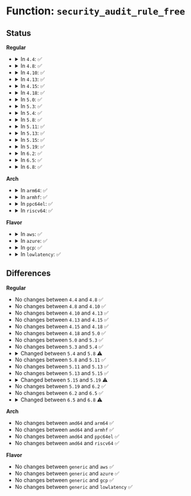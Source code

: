 # Function: <code>security_audit_rule_free</code>

## Status
<b>Regular</b>
<ul>
<li>
<details>
<summary>In <code>4.4</code>: ✅</summary>

```c
void security_audit_rule_free(void *lsmrule);
```

**Collision:** Unique Global

**Inline:** No

**Transformation:** False

**Instances:**

```
In security/security.c (ffffffff8133fb80)
Location: security/security.c:1538
Inline: False
Direct callers:
  - kernel/auditfilter.c:audit_free_rule_rcu
  - kernel/auditfilter.c:audit_dupe_rule
  - kernel/auditfilter.c:audit_rule_change
  - kernel/auditfilter.c:audit_rule_change
```
**Symbols:**

```
ffffffff8133fb80-ffffffff8133fbb6: security_audit_rule_free (STB_GLOBAL)
```
</details>
</li>
<li>
<details>
<summary>In <code>4.8</code>: ✅</summary>

```c
void security_audit_rule_free(void *lsmrule);
```

**Collision:** Unique Global

**Inline:** No

**Transformation:** False

**Instances:**

```
In security/security.c (ffffffff813751a0)
Location: security/security.c:1568
Inline: False
Direct callers:
  - kernel/auditfilter.c:audit_rule_change
  - kernel/auditfilter.c:audit_rule_change
  - kernel/auditfilter.c:audit_dupe_rule
  - kernel/auditfilter.c:audit_free_rule_rcu
```
**Symbols:**

```
ffffffff813751a0-ffffffff813751d6: security_audit_rule_free (STB_GLOBAL)
```
</details>
</li>
<li>
<details>
<summary>In <code>4.10</code>: ✅</summary>

```c
void security_audit_rule_free(void *lsmrule);
```

**Collision:** Unique Global

**Inline:** No

**Transformation:** False

**Instances:**

```
In security/security.c (ffffffff8138bad0)
Location: security/security.c:1589
Inline: False
Direct callers:
  - kernel/auditfilter.c:audit_rule_change
  - kernel/auditfilter.c:audit_rule_change
  - kernel/auditfilter.c:audit_dupe_rule
  - kernel/auditfilter.c:audit_free_rule_rcu
```
**Symbols:**

```
ffffffff8138bad0-ffffffff8138bb06: security_audit_rule_free (STB_GLOBAL)
```
</details>
</li>
<li>
<details>
<summary>In <code>4.13</code>: ✅</summary>

```c
void security_audit_rule_free(void *lsmrule);
```

**Collision:** Unique Global

**Inline:** No

**Transformation:** False

**Instances:**

```
In security/security.c (ffffffff813a1760)
Location: security/security.c:2571
Inline: False
Direct callers:
  - kernel/auditfilter.c:audit_rule_change
  - kernel/auditfilter.c:audit_rule_change
  - kernel/auditfilter.c:audit_dupe_rule
  - kernel/auditfilter.c:audit_free_rule_rcu
```
**Symbols:**

```
ffffffff813a1760-ffffffff813a1796: security_audit_rule_free (STB_GLOBAL)
```
</details>
</li>
<li>
<details>
<summary>In <code>4.15</code>: ✅</summary>

```c
void security_audit_rule_free(void *lsmrule);
```

**Collision:** Unique Global

**Inline:** No

**Transformation:** False

**Instances:**

```
In security/security.c (ffffffff813c7310)
Location: security/security.c:2435
Inline: False
Direct callers:
  - kernel/auditfilter.c:audit_rule_change
  - kernel/auditfilter.c:audit_rule_change
  - kernel/auditfilter.c:audit_dupe_rule
  - kernel/auditfilter.c:audit_free_rule_rcu
```
**Symbols:**

```
ffffffff813c7310-ffffffff813c734c: security_audit_rule_free (STB_GLOBAL)
```
</details>
</li>
<li>
<details>
<summary>In <code>4.18</code>: ✅</summary>

```c
void security_audit_rule_free(void *lsmrule);
```

**Collision:** Unique Global

**Inline:** No

**Transformation:** False

**Instances:**

```
In security/security.c (ffffffff813f69e0)
Location: security/security.c:1748
Inline: False
Direct callers:
  - kernel/auditfilter.c:audit_rule_change
  - kernel/auditfilter.c:audit_rule_change
  - kernel/auditfilter.c:audit_dupe_rule
  - kernel/auditfilter.c:audit_free_rule_rcu
```
**Symbols:**

```
ffffffff813f69e0-ffffffff813f6a14: security_audit_rule_free (STB_GLOBAL)
```
</details>
</li>
<li>
<details>
<summary>In <code>5.0</code>: ✅</summary>

```c
void security_audit_rule_free(void *lsmrule);
```

**Collision:** Unique Global

**Inline:** No

**Transformation:** False

**Instances:**

```
In security/security.c (ffffffff81412490)
Location: security/security.c:2508
Inline: False
Direct callers:
  - kernel/auditfilter.c:audit_rule_change
  - kernel/auditfilter.c:audit_rule_change
  - kernel/auditfilter.c:audit_dupe_rule
  - kernel/auditfilter.c:audit_free_rule_rcu
```
**Symbols:**

```
ffffffff81412490-ffffffff814124c4: security_audit_rule_free (STB_GLOBAL)
```
</details>
</li>
<li>
<details>
<summary>In <code>5.3</code>: ✅</summary>

```c
void security_audit_rule_free(void *lsmrule);
```

**Collision:** Unique Global

**Inline:** No

**Transformation:** False

**Instances:**

```
In security/security.c (ffffffff8143fe50)
Location: security/security.c:2527
Inline: False
Direct callers:
  - kernel/auditfilter.c:audit_rule_change
  - kernel/auditfilter.c:audit_dupe_rule
  - kernel/auditfilter.c:audit_data_to_entry
  - kernel/auditfilter.c:audit_free_rule_rcu
```
**Symbols:**

```
ffffffff8143fe50-ffffffff8143fe86: security_audit_rule_free (STB_GLOBAL)
```
</details>
</li>
<li>
<details>
<summary>In <code>5.4</code>: ✅</summary>

```c
void security_audit_rule_free(void *lsmrule);
```

**Collision:** Unique Global

**Inline:** No

**Transformation:** False

**Instances:**

```
In security/security.c (ffffffff814596e0)
Location: security/security.c:2566
Inline: False
Direct callers:
  - kernel/auditfilter.c:audit_rule_change
  - kernel/auditfilter.c:audit_dupe_rule
  - kernel/auditfilter.c:audit_data_to_entry
  - kernel/auditfilter.c:audit_free_rule_rcu
```
**Symbols:**

```
ffffffff814596e0-ffffffff81459714: security_audit_rule_free (STB_GLOBAL)
```
</details>
</li>
<li>
<details>
<summary>In <code>5.8</code>: ✅</summary>

```c
void security_audit_rule_free(void **lsmrule);
```

**Collision:** Unique Global

**Inline:** No

**Transformation:** False

**Instances:**

```
In security/security.c (ffffffff814ac7a0)
Location: security/security.c:2912
Inline: False
Direct callers:
  - kernel/auditfilter.c:audit_rule_change
  - kernel/auditfilter.c:audit_dupe_rule
  - kernel/auditfilter.c:audit_data_to_entry
  - kernel/auditfilter.c:audit_free_rule_rcu
  - security/integrity/ima/ima_policy.c:ima_delete_rules
  - security/integrity/ima/ima_policy.c:ima_delete_rules
  - security/integrity/ima/ima_policy.c:ima_delete_rules
  - security/integrity/ima/ima_policy.c:ima_parse_add_rule
  - security/integrity/ima/ima_policy.c:ima_parse_add_rule
  - security/integrity/ima/ima_policy.c:ima_parse_add_rule
  - security/integrity/ima/ima_policy.c:ima_lsm_update_rules
  - security/integrity/ima/ima_policy.c:ima_lsm_update_rules
  - security/integrity/ima/ima_policy.c:ima_lsm_update_rules
  - security/integrity/ima/ima_policy.c:ima_lsm_copy_rule
  - security/integrity/ima/ima_policy.c:ima_lsm_copy_rule
  - security/integrity/ima/ima_policy.c:ima_lsm_copy_rule
```
**Symbols:**

```
ffffffff814ac7a0-ffffffff814ac7fa: security_audit_rule_free (STB_GLOBAL)
```
</details>
</li>
<li>
<details>
<summary>In <code>5.11</code>: ✅</summary>

```c
void security_audit_rule_free(void **lsmrule);
```

**Collision:** Unique Global

**Inline:** No

**Transformation:** False

**Instances:**

```
In security/security.c (ffffffff814c9da0)
Location: security/security.c:2930
Inline: False
Direct callers:
  - kernel/auditfilter.c:audit_rule_change
  - kernel/auditfilter.c:audit_dupe_rule
  - kernel/auditfilter.c:audit_data_to_entry
  - kernel/auditfilter.c:audit_free_rule_rcu
  - security/integrity/ima/ima_policy.c:ima_delete_rules
  - security/integrity/ima/ima_policy.c:ima_delete_rules
  - security/integrity/ima/ima_policy.c:ima_delete_rules
  - security/integrity/ima/ima_policy.c:ima_delete_rules
  - security/integrity/ima/ima_policy.c:ima_parse_add_rule
  - security/integrity/ima/ima_policy.c:ima_parse_add_rule
  - security/integrity/ima/ima_policy.c:ima_parse_add_rule
  - security/integrity/ima/ima_policy.c:ima_parse_add_rule
  - security/integrity/ima/ima_policy.c:ima_lsm_update_rules
  - security/integrity/ima/ima_policy.c:ima_lsm_update_rules
  - security/integrity/ima/ima_policy.c:ima_lsm_update_rules
  - security/integrity/ima/ima_policy.c:ima_lsm_update_rules
```
**Symbols:**

```
ffffffff814c9da0-ffffffff814c9dfa: security_audit_rule_free (STB_GLOBAL)
```
</details>
</li>
<li>
<details>
<summary>In <code>5.13</code>: ✅</summary>

```c
void security_audit_rule_free(void **lsmrule);
```

**Collision:** Unique Global

**Inline:** No

**Transformation:** False

**Instances:**

```
In security/security.c (ffffffff814d03d0)
Location: security/security.c:2993
Inline: False
Direct callers:
  - kernel/auditfilter.c:audit_rule_change
  - kernel/auditfilter.c:audit_dupe_rule
  - kernel/auditfilter.c:audit_data_to_entry
  - kernel/auditfilter.c:audit_free_rule_rcu
  - security/integrity/ima/ima_policy.c:ima_delete_rules
  - security/integrity/ima/ima_policy.c:ima_delete_rules
  - security/integrity/ima/ima_policy.c:ima_delete_rules
  - security/integrity/ima/ima_policy.c:ima_delete_rules
  - security/integrity/ima/ima_policy.c:ima_parse_add_rule
  - security/integrity/ima/ima_policy.c:ima_parse_add_rule
  - security/integrity/ima/ima_policy.c:ima_parse_add_rule
  - security/integrity/ima/ima_policy.c:ima_parse_add_rule
  - security/integrity/ima/ima_policy.c:ima_lsm_update_rules
  - security/integrity/ima/ima_policy.c:ima_lsm_update_rules
  - security/integrity/ima/ima_policy.c:ima_lsm_update_rules
  - security/integrity/ima/ima_policy.c:ima_lsm_update_rules
```
**Symbols:**

```
ffffffff814d03d0-ffffffff814d042a: security_audit_rule_free (STB_GLOBAL)
```
</details>
</li>
<li>
<details>
<summary>In <code>5.15</code>: ✅</summary>

```c
void security_audit_rule_free(void **lsmrule);
```

**Collision:** Unique Global

**Inline:** No

**Transformation:** False

**Instances:**

```
In security/security.c (ffffffff81529100)
Location: security/security.c:3001
Inline: False
Direct callers:
  - kernel/auditfilter.c:audit_rule_change
  - kernel/auditfilter.c:audit_dupe_rule
  - kernel/auditfilter.c:audit_data_to_entry
  - kernel/auditfilter.c:audit_free_rule_rcu
  - security/integrity/ima/ima_policy.c:ima_delete_rules
  - security/integrity/ima/ima_policy.c:ima_delete_rules
  - security/integrity/ima/ima_policy.c:ima_delete_rules
  - security/integrity/ima/ima_policy.c:ima_delete_rules
  - security/integrity/ima/ima_policy.c:ima_parse_add_rule
  - security/integrity/ima/ima_policy.c:ima_parse_add_rule
  - security/integrity/ima/ima_policy.c:ima_parse_add_rule
  - security/integrity/ima/ima_policy.c:ima_parse_add_rule
  - security/integrity/ima/ima_policy.c:ima_lsm_update_rules
  - security/integrity/ima/ima_policy.c:ima_lsm_update_rules
  - security/integrity/ima/ima_policy.c:ima_lsm_update_rules
  - security/integrity/ima/ima_policy.c:ima_lsm_update_rules
```
**Symbols:**

```
ffffffff81529100-ffffffff8152915a: security_audit_rule_free (STB_GLOBAL)
```
</details>
</li>
<li>
<details>
<summary>In <code>5.19</code>: ✅</summary>

```c
void security_audit_rule_free(struct audit_lsm_rules *lsmrules);
```

**Collision:** Unique Global

**Inline:** No

**Transformation:** False

**Instances:**

```
In security/security.c (ffffffff815be5b0)
Location: security/security.c:3037
Inline: False
Direct callers:
  - kernel/auditfilter.c:audit_rule_change
  - kernel/auditfilter.c:audit_dupe_rule
  - kernel/auditfilter.c:audit_data_to_entry
  - kernel/auditfilter.c:audit_free_rule_rcu
```
**Symbols:**

```
ffffffff815be5b0-ffffffff815be612: security_audit_rule_free (STB_GLOBAL)
```
</details>
</li>
<li>
<details>
<summary>In <code>6.2</code>: ✅</summary>

```c
void security_audit_rule_free(struct audit_lsm_rules *lsmrules);
```

**Collision:** Unique Global

**Inline:** No

**Transformation:** False

**Instances:**

```
In security/security.c (ffffffff8166a7e0)
Location: security/security.c:3017
Inline: False
Direct callers:
  - kernel/auditfilter.c:audit_rule_change
  - kernel/auditfilter.c:audit_dupe_rule
  - kernel/auditfilter.c:audit_data_to_entry
  - kernel/auditfilter.c:audit_free_rule_rcu
```
**Symbols:**

```
ffffffff8166a7e0-ffffffff8166a842: security_audit_rule_free (STB_GLOBAL)
```
</details>
</li>
<li>
<details>
<summary>In <code>6.5</code>: ✅</summary>

```c
void security_audit_rule_free(struct audit_lsm_rules *lsmrules);
```

**Collision:** Unique Global

**Inline:** No

**Transformation:** False

**Instances:**

```
In security/security.c (ffffffff816a2e60)
Location: security/security.c:5393
Inline: False
Direct callers:
  - kernel/auditfilter.c:audit_rule_change
  - kernel/auditfilter.c:audit_dupe_rule
  - kernel/auditfilter.c:audit_data_to_entry
  - kernel/auditfilter.c:audit_free_rule_rcu
```
**Symbols:**

```
ffffffff816a2e60-ffffffff816a2f09: security_audit_rule_free (STB_GLOBAL)
```
</details>
</li>
<li>
<details>
<summary>In <code>6.8</code>: ✅</summary>

```c
void security_audit_rule_free(void *lsmrule);
```

**Collision:** Unique Global

**Inline:** No

**Transformation:** False

**Instances:**

```
In security/security.c (ffffffff816df9c0)
Location: security/security.c:5575
Inline: False
Direct callers:
  - kernel/auditfilter.c:audit_rule_change
  - kernel/auditfilter.c:audit_dupe_rule
  - kernel/auditfilter.c:audit_data_to_entry
  - kernel/auditfilter.c:audit_free_rule_rcu
```
**Symbols:**

```
ffffffff816df9c0-ffffffff816dfa00: security_audit_rule_free (STB_GLOBAL)
```
</details>
</li>
</ul>
<b>Arch</b>
<ul>
<li>
<details>
<summary>In <code>arm64</code>: ✅</summary>

```c
void security_audit_rule_free(void *lsmrule);
```

**Collision:** Unique Global

**Inline:** No

**Transformation:** False

**Instances:**

```
In security/security.c (ffff800010545898)
Location: security/security.c:2566
Inline: False
Direct callers:
  - kernel/auditfilter.c:audit_rule_change
  - kernel/auditfilter.c:audit_dupe_rule
  - kernel/auditfilter.c:audit_data_to_entry
  - kernel/auditfilter.c:audit_free_rule_rcu
```
**Symbols:**

```
ffff800010545898-ffff8000105458e0: security_audit_rule_free (STB_GLOBAL)
```
</details>
</li>
<li>
<details>
<summary>In <code>armhf</code>: ✅</summary>

```c
void security_audit_rule_free(void *lsmrule);
```

**Collision:** Unique Global

**Inline:** No

**Transformation:** False

**Instances:**

```
In security/security.c (c06fb704)
Location: security/security.c:2566
Inline: False
Direct callers:
  - kernel/auditfilter.c:audit_rule_change
  - kernel/auditfilter.c:audit_dupe_rule
  - kernel/auditfilter.c:audit_data_to_entry
  - kernel/auditfilter.c:audit_free_rule_rcu
```
**Symbols:**

```
c06fb704-c06fb74c: security_audit_rule_free (STB_GLOBAL)
```
</details>
</li>
<li>
<details>
<summary>In <code>ppc64el</code>: ✅</summary>

```c
void security_audit_rule_free(void *lsmrule);
```

**Collision:** Unique Global

**Inline:** No

**Transformation:** False

**Instances:**

```
In security/security.c (c00000000069be60)
Location: security/security.c:2566
Inline: False
Direct callers:
  - kernel/auditfilter.c:audit_rule_change
  - kernel/auditfilter.c:audit_dupe_rule
  - kernel/auditfilter.c:audit_data_to_entry
  - kernel/auditfilter.c:audit_free_rule_rcu
```
**Symbols:**

```
c00000000069be60-c00000000069bed8: security_audit_rule_free (STB_GLOBAL)
```
</details>
</li>
<li>
<details>
<summary>In <code>riscv64</code>: ✅</summary>

```c
void security_audit_rule_free(void *lsmrule);
```

**Collision:** Unique Global

**Inline:** No

**Transformation:** False

**Instances:**

```
In security/security.c (ffffffe0003a152c)
Location: security/security.c:2566
Inline: False
Direct callers:
  - kernel/auditfilter.c:audit_rule_change
  - kernel/auditfilter.c:audit_dupe_rule
  - kernel/auditfilter.c:audit_data_to_entry
  - kernel/auditfilter.c:audit_free_rule_rcu
```
**Symbols:**

```
ffffffe0003a152c-ffffffe0003a1564: security_audit_rule_free (STB_GLOBAL)
```
</details>
</li>
</ul>
<b>Flavor</b>
<ul>
<li>
<details>
<summary>In <code>aws</code>: ✅</summary>

```c
void security_audit_rule_free(void *lsmrule);
```

**Collision:** Unique Global

**Inline:** No

**Transformation:** False

**Instances:**

```
In security/security.c (ffffffff81451cc0)
Location: security/security.c:2566
Inline: False
Direct callers:
  - kernel/auditfilter.c:audit_rule_change
  - kernel/auditfilter.c:audit_dupe_rule
  - kernel/auditfilter.c:audit_data_to_entry
  - kernel/auditfilter.c:audit_free_rule_rcu
```
**Symbols:**

```
ffffffff81451cc0-ffffffff81451cf4: security_audit_rule_free (STB_GLOBAL)
```
</details>
</li>
<li>
<details>
<summary>In <code>azure</code>: ✅</summary>

```c
void security_audit_rule_free(void *lsmrule);
```

**Collision:** Unique Global

**Inline:** No

**Transformation:** False

**Instances:**

```
In security/security.c (ffffffff81442710)
Location: security/security.c:2566
Inline: False
Direct callers:
  - kernel/auditfilter.c:audit_rule_change
  - kernel/auditfilter.c:audit_dupe_rule
  - kernel/auditfilter.c:audit_data_to_entry
  - kernel/auditfilter.c:audit_free_rule_rcu
```
**Symbols:**

```
ffffffff81442710-ffffffff81442744: security_audit_rule_free (STB_GLOBAL)
```
</details>
</li>
<li>
<details>
<summary>In <code>gcp</code>: ✅</summary>

```c
void security_audit_rule_free(void *lsmrule);
```

**Collision:** Unique Global

**Inline:** No

**Transformation:** False

**Instances:**

```
In security/security.c (ffffffff8144dd60)
Location: security/security.c:2566
Inline: False
Direct callers:
  - kernel/auditfilter.c:audit_rule_change
  - kernel/auditfilter.c:audit_dupe_rule
  - kernel/auditfilter.c:audit_data_to_entry
  - kernel/auditfilter.c:audit_free_rule_rcu
```
**Symbols:**

```
ffffffff8144dd60-ffffffff8144dd94: security_audit_rule_free (STB_GLOBAL)
```
</details>
</li>
<li>
<details>
<summary>In <code>lowlatency</code>: ✅</summary>

```c
void security_audit_rule_free(void *lsmrule);
```

**Collision:** Unique Global

**Inline:** No

**Transformation:** False

**Instances:**

```
In security/security.c (ffffffff81465130)
Location: security/security.c:2566
Inline: False
Direct callers:
  - kernel/auditfilter.c:audit_rule_change
  - kernel/auditfilter.c:audit_dupe_rule
  - kernel/auditfilter.c:audit_data_to_entry
  - kernel/auditfilter.c:audit_free_rule_rcu
```
**Symbols:**

```
ffffffff81465130-ffffffff81465164: security_audit_rule_free (STB_GLOBAL)
```
</details>
</li>
</ul>

## Differences
<b>Regular</b>
<ul>
<li>
No changes between <code>4.4</code> and <code>4.8</code> ✅
</li>
<li>
No changes between <code>4.8</code> and <code>4.10</code> ✅
</li>
<li>
No changes between <code>4.10</code> and <code>4.13</code> ✅
</li>
<li>
No changes between <code>4.13</code> and <code>4.15</code> ✅
</li>
<li>
No changes between <code>4.15</code> and <code>4.18</code> ✅
</li>
<li>
No changes between <code>4.18</code> and <code>5.0</code> ✅
</li>
<li>
No changes between <code>5.0</code> and <code>5.3</code> ✅
</li>
<li>
No changes between <code>5.3</code> and <code>5.4</code> ✅
</li>
<li>
<details>
<summary>Changed between <code>5.4</code> and <code>5.8</code> ⚠️</summary>
<ul>
<li>
<b>Param type changed. </b>
<code>void *lsmrule</code> ➡️ <code>void **lsmrule</code>
</li>
</ul>
</details>
</li>
<li>
No changes between <code>5.8</code> and <code>5.11</code> ✅
</li>
<li>
No changes between <code>5.11</code> and <code>5.13</code> ✅
</li>
<li>
No changes between <code>5.13</code> and <code>5.15</code> ✅
</li>
<li>
<details>
<summary>Changed between <code>5.15</code> and <code>5.19</code> ⚠️</summary>
<ul>
<li>
<b>Param added. </b>
<code>struct audit_lsm_rules *lsmrules</code>
</li>
<li>
<b>Param removed. </b>
<code>void **lsmrule</code>
</li>
</ul>
</details>
</li>
<li>
No changes between <code>5.19</code> and <code>6.2</code> ✅
</li>
<li>
No changes between <code>6.2</code> and <code>6.5</code> ✅
</li>
<li>
<details>
<summary>Changed between <code>6.5</code> and <code>6.8</code> ⚠️</summary>
<ul>
<li>
<b>Param added. </b>
<code>void *lsmrule</code>
</li>
<li>
<b>Param removed. </b>
<code>struct audit_lsm_rules *lsmrules</code>
</li>
</ul>
</details>
</li>
</ul>
<b>Arch</b>
<ul>
<li>
No changes between <code>amd64</code> and <code>arm64</code> ✅
</li>
<li>
No changes between <code>amd64</code> and <code>armhf</code> ✅
</li>
<li>
No changes between <code>amd64</code> and <code>ppc64el</code> ✅
</li>
<li>
No changes between <code>amd64</code> and <code>riscv64</code> ✅
</li>
</ul>
<b>Flavor</b>
<ul>
<li>
No changes between <code>generic</code> and <code>aws</code> ✅
</li>
<li>
No changes between <code>generic</code> and <code>azure</code> ✅
</li>
<li>
No changes between <code>generic</code> and <code>gcp</code> ✅
</li>
<li>
No changes between <code>generic</code> and <code>lowlatency</code> ✅
</li>
</ul>

